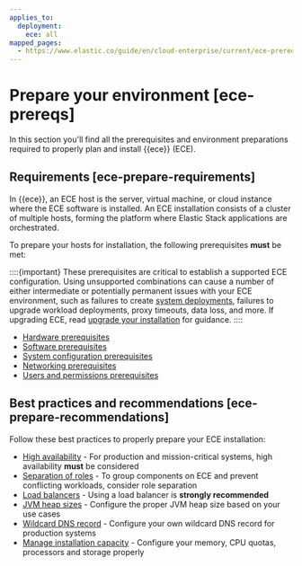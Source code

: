 ```yaml
---
applies_to:
  deployment:
    ece: all
mapped_pages:
  - https://www.elastic.co/guide/en/cloud-enterprise/current/ece-prereqs.html
---
```


# Prepare your environment [ece-prereqs]

In this section you'll find all the prerequisites and environment preparations required to properly plan and install {{ece}} (ECE).

## Requirements [ece-prepare-requirements]

In {{ece}}, an ECE host is the server, virtual machine, or cloud instance where the ECE software is installed. An ECE installation consists of a cluster of multiple hosts, forming the platform where Elastic Stack applications are orchestrated.

To prepare your hosts for installation, the following prerequisites **must** be met:

::::{important}
These prerequisites are critical to establish a supported ECE configuration. Using unsupported combinations can cause a number of either intermediate or potentially permanent issues with your ECE environment, such as failures to create [system deployments](system-deployments-configuration.md), failures to upgrade workload deployments, proxy timeouts, data loss, and more. If upgrading ECE, read [upgrade your installation](../../upgrade/orchestrator/upgrade-cloud-enterprise.md) for guidance.
::::

* [Hardware prerequisites](ece-hardware-prereq.md)
* [Software prerequisites](ece-software-prereq.md)
* [System configuration prerequisites](ece-sysconfig.md)
* [Networking prerequisites](ece-networking-prereq.md)
* [Users and permissions prerequisites](ece-users-permissions.md)

## Best practices and recommendations [ece-prepare-recommendations]

Follow these best practices to properly prepare your ECE installation:

* [High availability](ece-ha.md) - For production and mission-critical systems, high availability **must** be considered
* [Separation of roles](ece-roles.md) - To group components on ECE and prevent conflicting workloads, consider role separation
* [Load balancers](ece-load-balancers.md) - Using a load balancer is **strongly recommended**
* [JVM heap sizes](ece-jvm.md) - Configure the proper JVM heap size based on your use cases
* [Wildcard DNS record](ece-wildcard-dns.md) - Configure your own wildcard DNS record for production systems
* [Manage installation capacity](ece-manage-capacity.md) - Configure your memory, CPU quotas, processors and storage properly
